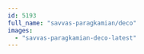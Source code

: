 ```yaml
---
id: 5193
full_name: "savvas-paragkamian/deco"
images: 
  - "savvas-paragkamian-deco-latest"
---
```

